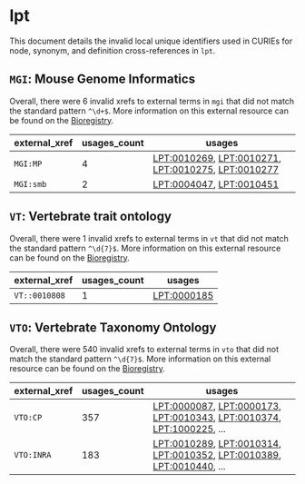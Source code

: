 # lpt

This document details the invalid local unique identifiers used in CURIEs
for node, synonym, and definition cross-references in `lpt`.


## `MGI`: Mouse Genome Informatics

Overall, there were 6 invalid
xrefs to external terms in `mgi` that did not match the standard
pattern `^\d+$`. More information on this
external resource can be found on the
[Bioregistry](https://bioregistry.io/mgi).

| external_xref   |   usages_count | usages                                                                                                                                                                                                     |
|-----------------|----------------|------------------------------------------------------------------------------------------------------------------------------------------------------------------------------------------------------------|
| `MGI:MP`        |              4 | [LPT:0010269](https://bioregistry.io/LPT:0010269), [LPT:0010271](https://bioregistry.io/LPT:0010271), [LPT:0010275](https://bioregistry.io/LPT:0010275), [LPT:0010277](https://bioregistry.io/LPT:0010277) |
| `MGI:smb`       |              2 | [LPT:0004047](https://bioregistry.io/LPT:0004047), [LPT:0010451](https://bioregistry.io/LPT:0010451)                                                                                                       |

## `VT`: Vertebrate trait ontology

Overall, there were 1 invalid
xrefs to external terms in `vt` that did not match the standard
pattern `^\d{7}$`. More information on this
external resource can be found on the
[Bioregistry](https://bioregistry.io/vt).

| external_xref   |   usages_count | usages                                            |
|-----------------|----------------|---------------------------------------------------|
| `VT::0010808`   |              1 | [LPT:0000185](https://bioregistry.io/LPT:0000185) |

## `VTO`: Vertebrate Taxonomy Ontology

Overall, there were 540 invalid
xrefs to external terms in `vto` that did not match the standard
pattern `^\d{7}$`. More information on this
external resource can be found on the
[Bioregistry](https://bioregistry.io/vto).

| external_xref   |   usages_count | usages                                                                                                                                                                                                                                                             |
|-----------------|----------------|--------------------------------------------------------------------------------------------------------------------------------------------------------------------------------------------------------------------------------------------------------------------|
| `VTO:CP`        |            357 | [LPT:0000087](https://bioregistry.io/LPT:0000087), [LPT:0000173](https://bioregistry.io/LPT:0000173), [LPT:0010343](https://bioregistry.io/LPT:0010343), [LPT:0010374](https://bioregistry.io/LPT:0010374), [LPT:1000225](https://bioregistry.io/LPT:1000225), ... |
| `VTO:INRA`      |            183 | [LPT:0010289](https://bioregistry.io/LPT:0010289), [LPT:0010314](https://bioregistry.io/LPT:0010314), [LPT:0010352](https://bioregistry.io/LPT:0010352), [LPT:0010389](https://bioregistry.io/LPT:0010389), [LPT:0010440](https://bioregistry.io/LPT:0010440), ... |

